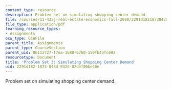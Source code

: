 ```yaml
---
content_type: resource
description: Problem set on simulating shopping center demand.
file: /courses/11-433j-real-estate-economics-fall-2008/2291d1821873843d942d82def06be40e_ps3_08.pdf
file_type: application/pdf
learning_resource_types:
- Assignments
ocw_type: OCWFile
parent_title: Assignments
parent_type: CourseSection
parent_uid: 8b113727-f7ea-1b88-6760-150fb45fc693
resourcetype: Document
title: 'Problem Set 3: Simulating Shopping Center Demand'
uid: 2291d182-1873-843d-942d-82def06be40e
---
```

Problem set on simulating shopping center demand.

